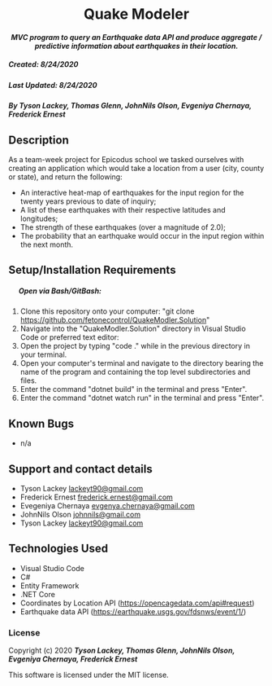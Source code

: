 <h1 align="center"><strong>Quake Modeler</strong></h1>

<h4 align="center"><em>MVC program to query an Earthquake data API and produce aggregate / predictive information about earthquakes in their location.</em></h4>


##### __Created:__ 8/24/2020
##### __Last Updated:__ 8/24/2020 
##### By _**Tyson Lackey, Thomas Glenn, JohnNils Olson, Evgeniya Chernaya, Frederick Ernest**_  


## Description
As a team-week project for Epicodus school we tasked ourselves with creating an application which would take a location from a user (city, county or state), and return the following:

* An interactive heat-map of earthquakes for the input region for the twenty years previous to date of inquiry;
* A list of these earthquakes with their respective latitudes and longitudes;
* The strength of these earthquakes (over a magnitude of 2.0);
* The probability that an earthquake would occur in the input region within the next month. 


## Setup/Installation Requirements

##### &nbsp;&nbsp;&nbsp;&nbsp;&nbsp;&nbsp;Open via Bash/GitBash:

1. Clone this repository onto your computer:
    "git clone https://github.com/fetonecontrol/QuakeModler.Solution"
2. Navigate into the "QuakeModler.Solution" directory in Visual Studio Code or preferred text editor:
3. Open the project by typing "code ." while in the previous directory in your terminal.
4. Open your computer's terminal and navigate to the directory bearing the name of the program and containing the top level subdirectories and files.
5. Enter the command "dotnet build" in the terminal and press "Enter".
6. Enter the command "dotnet watch run" in the terminal and press "Enter".


## Known Bugs

* n/a

## Support and contact details

* Tyson Lackey <lackeyt90@gmail.com>
* Frederick Ernest <frederick.ernest@gmail.com>
* Evegeniya Chernaya <evgenya.chernaya@gmail.com>
* JohnNils Olson <johnnils@gmail.com>
* Tyson Lackey <lackeyt90@gmail.com>


## Technologies Used

* Visual Studio Code
* C#
* Entity Framework
* .NET Core
* Coordinates by Location API (https://opencagedata.com/api#request)
* Earthquake data API (https://earthquake.usgs.gov/fdsnws/event/1/)

### License

Copyright (c) 2020 **_Tyson Lackey, Thomas Glenn, JohnNils Olson, Evgeniya Chernaya, Frederick Ernest_**

This software is licensed under the MIT license.